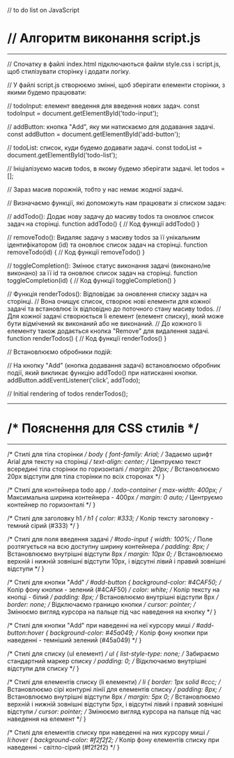 // to do list on JavaScript

# // Aлгоритм виконання script.js
---
// Спочатку в файлі index.html підключаються файли style.css і script.js, щоб стилізувати сторінку і додати логіку.

// У файлі script.js створюємо змінні, щоб зберігати елементи сторінки, з якими будемо працювати:

// todoInput: елемент введення для введення нових задач.
const todoInput = document.getElementById('todo-input');

// addButton: кнопка "Add", яку ми натискаємо для додавання задачі.
const addButton = document.getElementById('add-button');

// todoList: список, куди будемо додавати задачі.
const todoList = document.getElementById('todo-list');

// Ініціалізуємо масив todos, в якому будемо зберігати задачі.
let todos = [];

// Зараз масив порожній, тобто у нас немає жодної задачі.

// Визначаємо функції, які допоможуть нам працювати зі списком задач:

// addTodo(): Додає нову задачу до масиву todos та оновлює список задач на сторінці.
function addTodo() {
    // Код функції addTodo()
}

// removeTodo(): Видаляє задачу з масиву todos за її унікальним ідентифікатором (id) та оновлює список задач на сторінці.
function removeTodo(id) {
    // Код функції removeTodo()
}

// toggleCompletion(): Змінює статус виконання задачі (виконано/не виконано) за її id та оновлює список задач на сторінці.
function toggleCompletion(id) {
    // Код функції toggleCompletion()
}

// Функція renderTodos(): Відповідає за оновлення списку задач на сторінці.
// Вона очищує список, створює нові елементи для кожної задачі та встановлює їх відповідно до поточного стану масиву todos.
// Для кожної задачі створюється li елемент (елемент списку), який може бути відмічений як виконаний або не виконаний.
// До кожного li елементу також додається кнопка "Remove" для видалення задачі.
function renderTodos() {
    // Код функції renderTodos()
}

// Встановлюємо обробники подій:

// На кнопку "Add" (кнопка додавання задачі) встановлюємо обробник події, який викликає функцію addTodo() при натисканні кнопки.
addButton.addEventListener('click', addTodo);

// Initial rendering of todos
renderTodos();

---

# /* Пояснення для CSS стилів */
---

/* Стилі для тіла сторінки */
body {
    font-family: Arial; /* Задаємо шрифт Arial для тексту на сторінці */
    text-align: center; /* Центруємо текст всередині тіла сторінки по горизонталі */
    margin: 20px; /* Встановлюємо 20px відступи для тіла сторінки по всіх сторонах */
}

/* Стилі для контейнера todo app */
.todo-container {
    max-width: 400px; /* Максимальна ширина контейнера - 400px */
    margin: 0 auto; /* Центруємо контейнер по горизонталі */
}

/* Стилі для заголовку h1 */
h1 {
    color: #333; /* Колір тексту заголовку - темний сірий (#333) */
}

/* Стилі для поля введення задачі */
#todo-input {
    width: 100%; /* Поле розтягується на всю доступну ширину контейнера */
    padding: 8px; /* Встановлюємо внутрішні відступи 8px */
    margin: 10px 0; /* Встановлюємо верхній і нижній зовнішні відступи 10px, і відсутні лівий і правий зовнішні відступи */
}

/* Стилі для кнопки "Add" */
#add-button {
    background-color: #4CAF50; /* Колір фону кнопки - зелений (#4CAF50) */
    color: white; /* Колір тексту на кнопці - білий */
    padding: 8px; /* Встановлюємо внутрішні відступи 8px */
    border: none; /* Відключаємо границю кнопки */
    cursor: pointer; /* Змінюємо вигляд курсора на пальце під час наведення на кнопку */
}

/* Стилі для кнопки "Add" при наведенні на неї курсору миші */
#add-button:hover {
    background-color: #45a049; /* Колір фону кнопки при наведенні - темніший зелений (#45a049) */
}

/* Стилі для списку (ul елемент) */
ul {
    list-style-type: none; /* Забираємо стандартний маркер списку */
    padding: 0; /* Відключаємо внутрішні відступи для списку */
}

/* Стилі для елементів списку (li елементи) */
li {
    border: 1px solid #ccc; /* Встановлюємо сірі контурні лінії для елементів списку */
    padding: 8px; /* Встановлюємо внутрішні відступи 8px */
    margin: 5px 0; /* Встановлюємо верхній і нижній зовнішні відступи 5px, і відсутні лівий і правий зовнішні відступи */
    cursor: pointer; /* Змінюємо вигляд курсора на пальце під час наведення на елемент */
}

/* Стилі для елементів списку при наведенні на них курсору миші */
li:hover {
    background-color: #f2f2f2; /* Колір фону елементів списку при наведенні - світло-сірий (#f2f2f2) */
}
